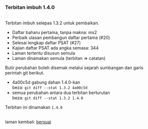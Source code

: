 ---
---

### Terbitan imbuh 1.4.0

&nbsp;  
Terbitan imbuh selepas 1.3.2 untuk pembaikan.

- Daftar baharu pertama, tanpa makna: ms2
- Perbaik ulasan pembangun daftar pertama (#20)
- Selesai lengkap daftar PSAT (#27)
- Kajian daftar PSAT ada angka semasa: 344
- Laman tertentu disusun semula
- Laman dinamakan semula (terbitan => catatan)

Butir perubahan boleh disemak melalui sejarah sumbangan
dan garis perintah git berikut.

- 4a00c5d gabung dahan 1.4.0-kan  
beza: `git diff --stat 1.3.2 4a00c5d`
- semua perubahan antara dua terbitan berturutan  
beza: `git diff --stat 1.3.2 1.4.0`

Terbitan ini dinamakan `1.4.0`

&nbsp;  
laman kembali: [bersuai][0]

  [0]: ../bersuai.md
